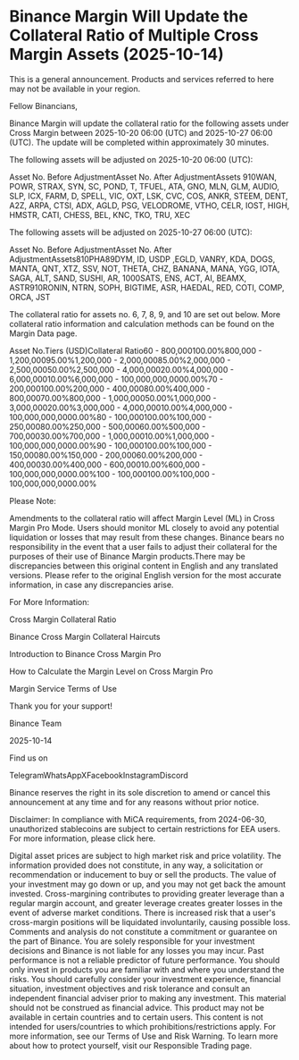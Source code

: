 # Binance Margin Will Update the Collateral Ratio of Multiple Cross Margin Assets (2025-10-14)

This is a general announcement. Products and services referred to here may not be available in your region.

Fellow Binancians,

Binance Margin will update the collateral ratio for the following assets under Cross Margin between 2025-10-20 06:00 (UTC) and 2025-10-27 06:00 (UTC). The update will be completed within approximately 30 minutes.

The following assets will be adjusted on 2025-10-20 06:00 (UTC):

Asset No. Before AdjustmentAsset No. After AdjustmentAssets 910WAN, POWR, STRAX, SYN, SC, POND, T, TFUEL, ATA, GNO, MLN, GLM, AUDIO, SLP, ICX, FARM, D, SPELL, VIC, OXT, LSK, CVC, COS, ANKR, STEEM, DENT, A2Z, ARPA, CTSI, ADX, AGLD, PSG, VELODROME, VTHO, CELR, IOST, HIGH, HMSTR, CATI, CHESS, BEL, KNC, TKO, TRU, XEC

The following assets will be adjusted on 2025-10-27 06:00 (UTC):

Asset No. Before AdjustmentAsset No. After AdjustmentAssets810PHA89DYM, ID, USDP ,EGLD, VANRY, KDA, DOGS, MANTA, QNT, XTZ, SSV, NOT, THETA, CHZ, BANANA, MANA, YGG, IOTA, SAGA, ALT, SAND, SUSHI, AR, 1000SATS, ENS, ACT, AI, BEAMX, ASTR910RONIN, NTRN, SOPH, BIGTIME, ASR, HAEDAL, RED, COTI, COMP, ORCA, JST

The collateral ratio for assets no. 6, 7, 8, 9, and 10 are set out below. More collateral ratio information and calculation methods can be found on the Margin Data page.

Asset No.Tiers (USD)Collateral Ratio60 - 800,000100.00%800,000 - 1,200,00095.00%1,200,000 - 2,000,00085.00%2,000,000 - 2,500,00050.00%2,500,000 - 4,000,00020.00%4,000,000 - 6,000,00010.00%6,000,000 - 100,000,000,0000.00%70 - 200,000100.00%200,000 - 400,00080.00%400,000 - 800,00070.00%800,000 - 1,000,00050.00%1,000,000 - 3,000,00020.00%3,000,000 - 4,000,00010.00%4,000,000 - 100,000,000,0000.00%80 - 100,000100.00%100,000 - 250,00080.00%250,000 - 500,00060.00%500,000 - 700,00030.00%700,000 - 1,000,00010.00%1,000,000 - 100,000,000,0000.00%90 - 100,000100.00%100,000 - 150,00080.00%150,000 - 200,00060.00%200,000 - 400,00030.00%400,000 - 600,00010.00%600,000 - 100,000,000,0000.00%100 - 100,000100.00%100,000 - 100,000,000,0000.00%

Please Note: 

Amendments to the collateral ratio will affect Margin Level (ML) in Cross Margin Pro Mode. Users should monitor ML closely to avoid any potential liquidation or losses that may result from these changes. Binance bears no responsibility in the event that a user fails to adjust their collateral for the purposes of their use of Binance Margin products.There may be discrepancies between this original content in English and any translated versions. Please refer to the original English version for the most accurate information, in case any discrepancies arise.

For More Information:

Cross Margin Collateral Ratio

Binance Cross Margin Collateral Haircuts

Introduction to Binance Cross Margin Pro

How to Calculate the Margin Level on Cross Margin Pro

Margin Service Terms of Use 

Thank you for your support!

Binance Team

2025-10-14

Find us on 

TelegramWhatsAppXFacebookInstagramDiscord

Binance reserves the right in its sole discretion to amend or cancel this announcement at any time and for any reasons without prior notice.

Disclaimer: In compliance with MiCA requirements, from 2024-06-30, unauthorized stablecoins are subject to certain restrictions for EEA users. For more information, please click here. 

Digital asset prices are subject to high market risk and price volatility. The information provided does not constitute, in any way, a solicitation or recommendation or inducement to buy or sell the products. The value of your investment may go down or up, and you may not get back the amount invested. Cross-margining contributes to providing greater leverage than a regular margin account, and greater leverage creates greater losses in the event of adverse market conditions. There is increased risk that a user's cross-margin positions will be liquidated involuntarily, causing possible loss. Comments and analysis do not constitute a commitment or guarantee on the part of Binance. You are solely responsible for your investment decisions and Binance is not liable for any losses you may incur. Past performance is not a reliable predictor of future performance. You should only invest in products you are familiar with and where you understand the risks. You should carefully consider your investment experience, financial situation, investment objectives and risk tolerance and consult an independent financial adviser prior to making any investment. This material should not be construed as financial advice. This product may not be available in certain countries and to certain users. This content is not intended for users/countries to which prohibitions/restrictions apply. For more information, see our Terms of Use and Risk Warning. To learn more about how to protect yourself, visit our Responsible Trading page.